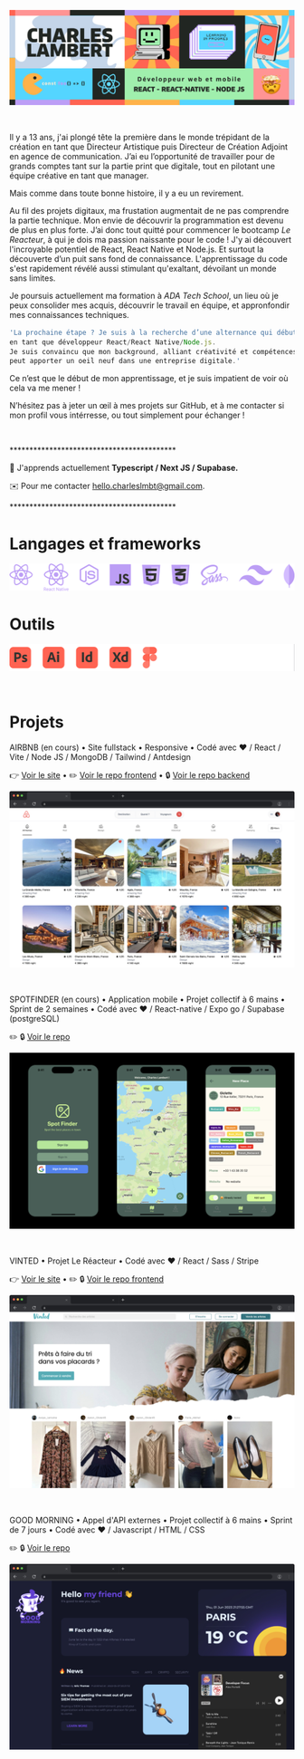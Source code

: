 ![Charles Lambert, développeur web et mobile, React/React Native/Node JS](https://github.com/Charleslmbrt/Charleslmbrt/blob/main/header_github.jpg)

<br>

<p>Il y a 13 ans, j'ai plongé tête la première dans le monde trépidant de la création en tant que Directeur Artistique puis Directeur de Création Adjoint en agence de communication. J’ai eu l’opportunité de travailler pour de grands comptes tant sur la partie print que digitale, tout en pilotant une équipe créative en tant que manager.

Mais comme dans toute bonne histoire, il y a eu un revirement. 

Au fil des projets digitaux, ma frustation augmentait de ne pas comprendre la partie technique. Mon envie de découvrir la programmation est devenu de plus en plus forte. J’ai donc tout quitté pour commencer le bootcamp *Le Reacteur*, à qui je dois ma passion naissante pour le code ! J'y ai découvert l'incroyable potentiel de React, React Native et Node.js. Et surtout la découverte d’un puit sans fond de connaissance. L'apprentissage du code s'est rapidement révélé aussi stimulant qu'exaltant, dévoilant un monde sans limites.

Je poursuis actuellement ma formation à *ADA Tech School*, un lieu où je peux consolider mes acquis, découvrir le travail en équipe, et appronfondir mes connaissances techniques.

```javascript
'La prochaine étape ? Je suis à la recherche d’une alternance qui débuterai en septembre 2023,
en tant que développeur React/React Native/Node.js.
Je suis convaincu que mon background, alliant créativité et compétences techniques nouvellement acquises,
peut apporter un oeil neuf dans une entreprise digitale.'
```

Ce n’est que le début de mon apprentissage, et je suis impatient de voir où cela va me mener !

N’hésitez pas à jeter un œil à mes projets sur GitHub, et à me contacter si mon profil vous intérresse, ou tout simplement pour échanger !</p>

<br>
<p>******************************************</p>

🧠 J'apprends actuellement **Typescript / Next JS / Supabase.**

✉️ Pour me contacter [hello.charleslmbt@gmail.com](mailto:hello.charleslmbt@gmail.com).

<p>******************************************</p>


# Langages et frameworks


![Texte alternatif](https://github.com/Charleslmbrt/Charleslmbrt/blob/main/langages_frameworks.svg)

# Outils


![Texte alternatif](https://github.com/Charleslmbrt/Charleslmbrt/blob/main/outils.svg)

<br>

# Projets

AIRBNB (en cours) • Site fullstack • Responsive • Codé avec ❤️ / React / Vite / Node JS / MongoDB / Tailwind / Antdesign

👉 [Voir le site](https://airbnb-frontend-five.vercel.app/) • ✏️ [Voir le repo frontend](https://github.com/Charleslmbrt/airbnb_frontend) • 🔒 [Voir le repo backend](https://github.com/Charleslmbrt/airbnb_backend)

![Site clone Airbnb](https://github.com/Charleslmbrt/Charleslmbrt/blob/main/airbnb_01.jpg)

<br>

SPOTFINDER (en cours) • Application mobile • Projet collectif à 6 mains • Sprint de 2 semaines • Codé avec ❤️ / React-native / Expo go / Supabase (postgreSQL)

✏️ 🔒 [Voir le repo](https://github.com/Charleslmbrt/spot-finder)

![Application mobile Spotfinder](https://github.com/Charleslmbrt/Charleslmbrt/blob/main/spotfinder.jpg)

<br>

VINTED • Projet Le Réacteur • Codé avec ❤️ / React / Sass / Stripe

👉 [Voir le site](https://tubular-horse-6c60ba.netlify.app/) • ✏️ 🔒 [Voir le repo frontend](https://github.com/Charleslmbrt/vinted-project-react-frontend)

![Site clone Vinted](https://github.com/Charleslmbrt/Charleslmbrt/blob/main/Vinted.jpg)

<br>

GOOD MORNING • Appel d'API externes • Projet collectif à 6 mains • Sprint de 7 jours • Codé avec ❤️ / Javascript / HTML / CSS

✏️ 🔒 [Voir le repo](https://github.com/Charleslmbrt/good_morning)

![Site clone Vinted](https://github.com/Charleslmbrt/Charleslmbrt/blob/main/GoodMorning.jpg)






